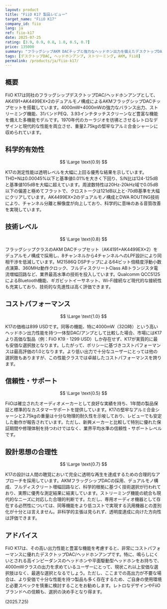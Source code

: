 ```yaml
---
layout: product
title: "FiiO K17 製品レビュー"
target_name: "FiiO K17"
company_id: fiio
lang: ja
ref: fiio-k17
date: 2025-07-25
rating: [3.9, 0.9, 0.8, 1.0, 0.5, 0.7]
price: 135000
summary: "フラッグシップAKM DACチップと強力なヘッドホン出力を備えたデスクトップDAC/アンプ。優れた測定性能と、その性能クラスにおける卓越したコストパフォーマンスを両立している。"
tags: [デスクトップDAC, ヘッドホンアンプ, ストリーミング, AKM, FiiO]
permalink: /products/ja/fiio-k17/
---
```


## 概要

FiiO K17は同社のフラッグシップデスクトップDAC/ヘッドホンアンプとして、AK4191+AK4499EX×2のデュアルモノ構成によるAKMフラッグシップDACチップセットを搭載しています。4000mW+4000mWの強力なバランス出力、ストリーミング機能、31バンドPEQ、3.93インチタッチスクリーンなど豊富な機能を備えた多機能モデルです。1970年代のカーラジオを彷彿とさせるレトロなデザインと現代的な性能を両立させ、重量2.75kgの堅牢なアルミ合金シャーシに収められています。

## 科学的有効性

$$ \Large \text{0.9} $$

K17の測定性能は透明レベルを大幅に上回る優秀な結果を示しています。THD+Nは0.00045%以下と基準値0.01%を大きく下回り、S/N比は124-125dBと基準値105dBを大幅に超えています。周波数特性は20Hz-20kHz域で0.05dB以下の偏差と極めてフラットで、クロストークは121dB以上と-70dB基準を大幅にクリアしています。AK4499EX×2のデュアルモノ構成とDWA ROUTING技術により、チャンネル分離と解像度が向上しており、科学的に意味のある音質改善を実現しています。

## 技術レベル

$$ \Large \text{0.8} $$

フラッグシップクラスのAKM DACチップセット（AK4191+AK4499EX×2）をデュアルモノ構成で採用し、8チャンネルから4チャンネルへのLPF設計により同相干渉を低減しています。M21586Q DSPチップによる64ビット倍精度浮動小数点演算、360MHz動作クロック、フルディスクリートClass ABトランジスタ電流増幅回路など、業界最高水準の技術を投入しています。Qualcomm QCC5125によるBluetooth機能、ギガビットイーサネット、Wi-Fi接続など現代的な接続性も充実しており、技術的な先進性は高く評価できます。

## コストパフォーマンス

$$ \Large \text{1.0} $$

K17の価格は899 USDです。同等の機能、特に4000mW（32Ω時）という高いヘッドホン出力性能を持つ一体型DAC/アンプとして比較した場合、市場にはK17より高価な製品（例：FiiO K19 - 1299 USD）しか存在せず、K17が実質的に最も安価な選択肢となります。したがって、ポリシーに基づきコストパフォーマンスは最高評価の1.0となります。より低い出力で十分なユーザーにとっては他の選択肢もありますが、この性能クラスでは卓越したコストパフォーマンスを誇ります。

## 信頼性・サポート

$$ \Large \text{0.5} $$

FiiOは確立されたオーディオメーカーとして良好な実績を持ち、1年間の製品保証と標準的なカスタマーサポートを提供しています。K17の堅牢なアルミ合金シャーシと2.75kgの重量は十分な物理的耐久性を示唆しており、レビューでも安定した動作が報告されています。ただし、新興メーカーと比較して特別に優れた保証期間や修理体制を持つわけではなく、業界平均水準の信頼性・サポートレベルです。

## 設計思想の合理性

$$ \Large \text{0.7} $$

K17の設計は人間の聴覚において完全に透明な再生を達成するための合理的なアプローチを採用しています。AKMフラッグシップDACの採用、デュアルモノ構成、フルディスクリート増幅回路など、科学的根拠に基づく技術選択が行われており、実際に優秀な測定結果に結実しています。ストリーミング機能の統合も現代的なニーズに対応した合理的判断です。ただし、専用オーディオ機器として存在する必然性については、同等機能をより低コストで実現する汎用機器との差別化が十分とは言えません。非科学的主張は見られず、透明度達成に向けた方向性は評価できます。

## アドバイス

FiiO K17は、その高い出力性能と豊富な機能を考慮すると、非常にコストパフォーマンスに優れたデスクトップDAC/ヘッドホンアンプです。特に、鳴らしにくいとされる高インピーダンスのヘッドホンや平面駆動型ヘッドホンをお持ちで、4000mWクラスの出力を求めているユーザーにとって、現状これ以上安価な選択肢はなく、最適な選択となるでしょう。ただし、ここまでの高出力が不要な場合は、より安価で十分な性能を持つ製品も多く存在するため、ご自身の使用環境と必要スペックを慎重に検討することをお勧めします。レトロなデザインやFiiOブランドへの信頼も、選択の決め手となり得ます。

(2025.7.25)
